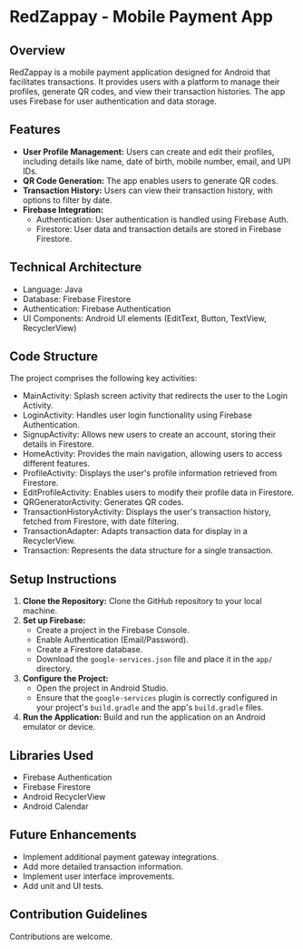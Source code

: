 # RedZappay - Mobile Payment App

## Overview

RedZappay is a mobile payment application designed for Android that facilitates transactions. It provides users with a platform to manage their profiles, generate QR codes, and view their transaction histories. The app uses Firebase for user authentication and data storage.

## Features

* **User Profile Management:** Users can create and edit their profiles, including details like name, date of birth, mobile number, email, and UPI IDs.
* **QR Code Generation:** The app enables users to generate QR codes.
* **Transaction History:** Users can view their transaction history, with options to filter by date.
* **Firebase Integration:**
    * Authentication: User authentication is handled using Firebase Auth.
    * Firestore: User data and transaction details are stored in Firebase Firestore.

## Technical Architecture

* Language: Java
* Database: Firebase Firestore
* Authentication: Firebase Authentication
* UI Components: Android UI elements (EditText, Button, TextView, RecyclerView)

## Code Structure

The project comprises the following key activities:

* MainActivity: Splash screen activity that redirects the user to the Login Activity.
* LoginActivity: Handles user login functionality using Firebase Authentication.
* SignupActivity: Allows new users to create an account, storing their details in Firestore.
* HomeActivity: Provides the main navigation, allowing users to access different features.
* ProfileActivity: Displays the user's profile information retrieved from Firestore.
* EditProfileActivity: Enables users to modify their profile data in Firestore.
* QRGeneratorActivity: Generates QR codes.
* TransactionHistoryActivity: Displays the user's transaction history, fetched from Firestore, with date filtering.
* TransactionAdapter: Adapts transaction data for display in a RecyclerView.
* Transaction: Represents the data structure for a single transaction.

## Setup Instructions

1.  **Clone the Repository:** Clone the GitHub repository to your local machine.
2.  **Set up Firebase:**
    * Create a project in the Firebase Console.
    * Enable Authentication (Email/Password).
    * Create a Firestore database.
    * Download the `google-services.json` file and place it in the `app/` directory.
3.  **Configure the Project:**
    * Open the project in Android Studio.
    * Ensure that the `google-services` plugin is correctly configured in your project's `build.gradle` and the app's `build.gradle` files.
4.  **Run the Application:** Build and run the application on an Android emulator or device.

## Libraries Used

* Firebase Authentication
* Firebase Firestore
* Android RecyclerView
* Android Calendar

## Future Enhancements

* Implement additional payment gateway integrations.
* Add more detailed transaction information.
* Implement user interface improvements.
* Add unit and UI tests.

## Contribution Guidelines

Contributions are welcome.


